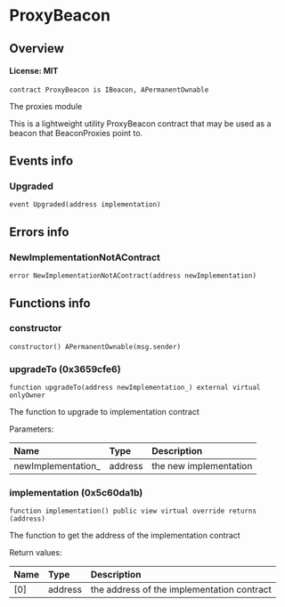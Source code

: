 # ProxyBeacon

## Overview

#### License: MIT

```solidity
contract ProxyBeacon is IBeacon, APermanentOwnable
```

The proxies module

This is a lightweight utility ProxyBeacon contract that may be used as a beacon that BeaconProxies point to.
## Events info

### Upgraded

```solidity
event Upgraded(address implementation)
```


## Errors info

### NewImplementationNotAContract

```solidity
error NewImplementationNotAContract(address newImplementation)
```


## Functions info

### constructor

```solidity
constructor() APermanentOwnable(msg.sender)
```


### upgradeTo (0x3659cfe6)

```solidity
function upgradeTo(address newImplementation_) external virtual onlyOwner
```

The function to upgrade to implementation contract


Parameters:

| Name               | Type    | Description            |
| :----------------- | :------ | :--------------------- |
| newImplementation_ | address | the new implementation |

### implementation (0x5c60da1b)

```solidity
function implementation() public view virtual override returns (address)
```

The function to get the address of the implementation contract


Return values:

| Name | Type    | Description                                |
| :--- | :------ | :----------------------------------------- |
| [0]  | address | the address of the implementation contract |
